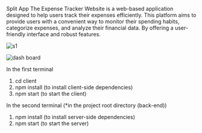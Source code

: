 Split App
The Expense Tracker Website is a web-based application designed to help users track their expenses efficiently. This platform aims to provide users with a convenient  way to monitor their spending habits, categorize expenses, and analyze their financial data. By offering a user-friendly interface and robust features.

![s1](https://github.com/user-attachments/assets/cb55b522-277a-4126-a467-364ac7ab310a)

![dash board](https://github.com/user-attachments/assets/b6da368b-a7f5-4b91-8fd6-217bcbe3c1d1)


In the first terminal

1.  cd client
2. npm install (to install client-side dependencies)
3. npm start (to start the client)


In the second terminal (*in the project root directory (back-end))

1. npm install (to install server-side dependencies)
2. npm start (to start the server)
